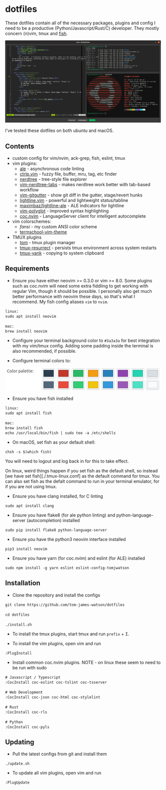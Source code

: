 # dotfiles

These dotfiles contain all of the necessary packages, plugins and config I need to be a productive (Python/Javascript/Rust/C) developer. They mostly concern (n)vim, tmux and [fish](https://fishshell.com/).

![my setup](./screenshot.png)

I've tested these dotfiles on both ubuntu and macOS.

## Contents

- custom config for vim/nvim, ack-grep, fish, eslint, tmux
- vim plugins:
  - [ale](https://github.com/w0rp/ale) - asynchronous code linting
  - [ctrlp.vim](https://github.com/kien/ctrlp.vim) - fuzzy file, buffer, mru, tag, etc finder
  - [nerdtree](https://github.com/scrooloose/nerdtree) - tree-style file explorer
  - [vim-nerdtree-tabs](https://github.com/jistr/vim-nerdtree-tabs) - makes nerdtree work better with tab-based workflow
  - [vim-gitgutter](https://github.com/airblade/vim-gitgutter) - show git diff in the gutter, stage/revert hunks
  - [lightline.vim](https://github.com/itchyny/lightline.vim) - powerful and lightweight status/tabline
  - [maximbaz/lightline-ale](https://github.com/maximbaz/lightline-ale) - ALE indicators for lightline
  - [vim-polyglot](https://github.com/sheerun/vim-polyglot) - improved syntax highlighting
  - [coc.nvim](https://github.com/neoclide/coc.nvim) - LanguageServer client for intelligent autocomplete
- vim colorschemes:
  - *fansi* - my custom ANSI color scheme
  - [termschool-vim-theme](https://github.com/marcopaganini/termschool-vim-theme)
- TMUX plugins
  - [tpm](https://github.com/tmux-plugins/tpm) - tmux plugin manager
  - [tmux-resurrect](https://github.com/tmux-plugins/tmux-resurrect) - persists tmux environment across system restarts
  - [tmux-yank](https://github.com/tmux-plugins/tmux-yank) - copying to system clipboard

## Requirements

- Ensure you have either neovim >= 0.3.0 or vim >= 8.0. Some plugins such as coc.nvim will need some extra fiddling to get working with regular Vim, though it should be possible. I personally also get much better performance with neovim these days, so that's what I recommend. My fish config aliases `vim` to `nvim`.
```
linux:
sudo apt install neovim

mac:
brew install neovim
```

- Configure your terminal background color to `#3a3a3a` for best integration with my vim/tmux config. Adding some padding inside the terminal is also recommended, if possible.

- Configure terminal colors to:

![terminal colour palette](./colors.png)

- Ensure you have fish installed
```
linux:
sudo apt install fish

mac:
brew install fish
echo /usr/local/bin/fish | sudo tee -a /etc/shells
```

- On macOS, set fish as your default shell:
```
chsh -s $(which fish)
```
You will need to logout and log back in for this to take effect.

On linux, weird things happen if you set fish as the default shell, so instead [we have set fish][./.tmux-linux.conf] as the default command for tmux. You can also set fish as the defalt command to run in your terminal emulator, for if you are not using tmux.

- Ensure you have clang installed, for C linting
```
sudo apt install clang
```

- Ensure you have flake8 (for ale python linting) and python-language-server (autocompletion) installed
```
sudo pip install flake8 python-language-server
```

- Ensure you have the python3 neovim interface installed
```
pip3 install neovim
```

- Ensure you have yarn (for coc.nvim) and eslint (for ALE) installed
```
sudo npm install -g yarn eslint eslint-config-tomjwatson
```

## Installation

- Clone the repository and install the configs
```
git clone https://github.com/tom-james-watson/dotfiles

cd dotfiles

./install.sh
```

- To install the tmux plugins, start tmux and run `prefix` + <kbd>I</kbd>.

- To install the vim plugins, open vim and run
```
:PlugInstall
```

- Install common coc.nvim plugins. NOTE - on linux these seem to need to be run with sudo
```
# Javascript / Typescript
:CocInstall coc-eslint coc-tslint coc-tsserver

# Web Development
:CocInstall coc-json coc-html coc-stylelint

# Rust
:CocInstall coc-rls

# Python
:CocInstall coc-pyls
```

## Updating

- Pull the latest configs from git and install them

```
./update.sh
```

- To update all vim plugins, open vim and run

```
:PlugUpdate
```
